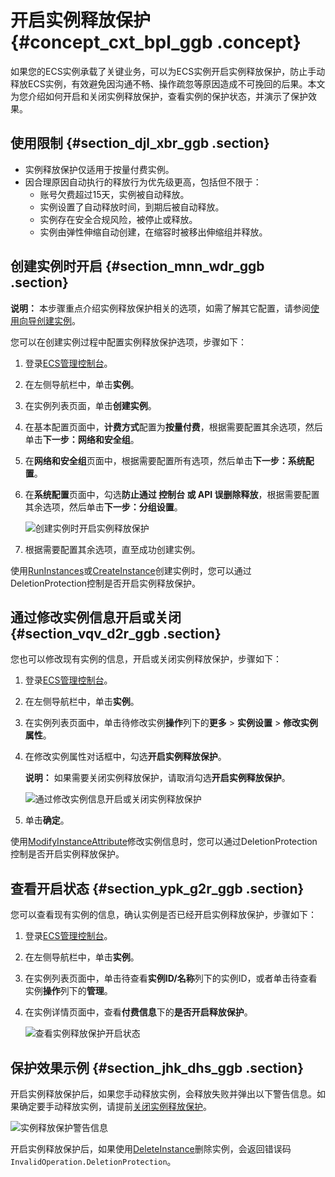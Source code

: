 # 开启实例释放保护 {#concept_cxt_bpl_ggb .concept}

如果您的ECS实例承载了关键业务，可以为ECS实例开启实例释放保护，防止手动释放ECS实例，有效避免因沟通不畅、操作疏忽等原因造成不可挽回的后果。本文为您介绍如何开启和关闭实例释放保护，查看实例的保护状态，并演示了保护效果。

## 使用限制 {#section_djl_xbr_ggb .section}

-   实例释放保护仅适用于按量付费实例。
-   因合理原因自动执行的释放行为优先级更高，包括但不限于：
    -   账号欠费超过15天，实例被自动释放。
    -   实例设置了自动释放时间，到期后被自动释放。
    -   实例存在安全合规风险，被停止或释放。
    -   实例由弹性伸缩自动创建，在缩容时被移出伸缩组并释放。

## 创建实例时开启 {#section_mnn_wdr_ggb .section}

**说明：** 本步骤重点介绍实例释放保护相关的选项，如需了解其它配置，请参阅[使用向导创建实例](intl.zh-CN/实例/创建实例/使用向导创建实例.md#)。

您可以在创建实例过程中配置实例释放保护选项，步骤如下：

1.  登录[ECS管理控制台](https://ecs.console.aliyun.com/)。
2.  在左侧导航栏中，单击**实例**。
3.  在实例列表页面，单击**创建实例**。
4.  在基本配置页面中，**计费方式**配置为**按量付费**，根据需要配置其余选项，然后单击**下一步：网络和安全组**。
5.  在**网络和安全组**页面中，根据需要配置所有选项，然后单击**下一步：系统配置**。
6.  在**系统配置**页面中，勾选**防止通过 控制台 或 API 误删除释放**，根据需要配置其余选项，然后单击**下一步：分组设置**。

    ![创建实例时开启实例释放保护](http://static-aliyun-doc.oss-cn-hangzhou.aliyuncs.com/assets/img/83469/155953470035416_zh-CN.png)

7.  根据需要配置其余选项，直至成功创建实例。

使用[RunInstances](../intl.zh-CN/API参考/实例/RunInstances.md#)或[CreateInstance](../intl.zh-CN/API参考/实例/CreateInstance.md#)创建实例时，您可以通过DeletionProtection控制是否开启实例释放保护。

## 通过修改实例信息开启或关闭 {#section_vqv_d2r_ggb .section}

您也可以修改现有实例的信息，开启或关闭实例释放保护，步骤如下：

1.  登录[ECS管理控制台](https://ecs.console.aliyun.com/)。
2.  在左侧导航栏中，单击**实例**。
3.  在实例列表页面中，单击待修改实例**操作**列下的**更多** \> **实例设置** \> **修改实例属性**。
4.  在修改实例属性对话框中，勾选**开启实例释放保护**。

    **说明：** 如果需要关闭实例释放保护，请取消勾选**开启实例释放保护**。

    ![通过修改实例信息开启或关闭实例释放保护](http://static-aliyun-doc.oss-cn-hangzhou.aliyuncs.com/assets/img/83469/155953470035417_zh-CN.png)

5.  单击**确定**。

使用[ModifyInstanceAttribute](../intl.zh-CN/API参考/实例/ModifyInstanceAttribute.md#)修改实例信息时，您可以通过DeletionProtection控制是否开启实例释放保护。

## 查看开启状态 {#section_ypk_g2r_ggb .section}

您可以查看现有实例的信息，确认实例是否已经开启实例释放保护，步骤如下：

1.  登录[ECS管理控制台](https://ecs.console.aliyun.com/)。
2.  在左侧导航栏中，单击**实例**。
3.  在实例列表页面中，单击待查看**实例ID/名称**列下的实例ID，或者单击待查看实例**操作**列下的**管理**。
4.  在实例详情页面中，查看**付费信息**下的**是否开启释放保护**。

    ![查看实例释放保护开启状态](http://static-aliyun-doc.oss-cn-hangzhou.aliyuncs.com/assets/img/83469/155953470035419_zh-CN.png)


## 保护效果示例 {#section_jhk_dhs_ggb .section}

开启实例释放保护后，如果您手动释放实例，会释放失败并弹出以下警告信息。如果确定要手动释放实例，请提前[关闭实例释放保护](#section_vqv_d2r_ggb)。

![实例释放保护警告信息](http://static-aliyun-doc.oss-cn-hangzhou.aliyuncs.com/assets/img/83469/155953470035403_zh-CN.png)

开启实例释放保护后，如果使用[DeleteInstance](../intl.zh-CN/API参考/实例/DeleteInstance.md#)删除实例，会返回错误码`InvalidOperation.DeletionProtection`。

